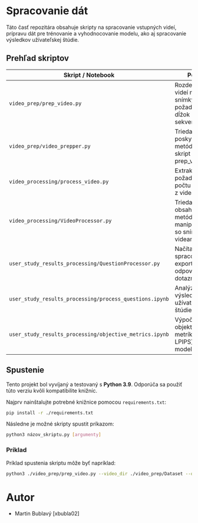 # Spracovanie dát

Táto časť repozitára obsahuje skripty na spracovanie vstupných videí, prípravu dát pre trénovanie a vyhodnocovanie modelu, ako aj spracovanie výsledkov užívateľskej štúdie.

## Prehľad skriptov

| Skript / Notebook                      | Popis |
|----------------------------------------|-------|
| `video_prep/prep_video.py`             | Rozdelenie videí na snímky, výber požadovaných dĺžok sekvencií. |
| `video_prep/video_prepper.py`          | Trieda poskytujúca metódy pre skript prep_video.py. |
| `video_processing/process_video.py`    | Extrakcia požadovaného počtu snímok z videa. |
| `video_processing/VideoProcessor.py`   | Trieda obsahujúca metódy pre manipuláciu so snímkami a videami. |
| `user_study_results_processing/QuestionProcessor.py` | Načítanie a spracovanie exportovaných odpovedí z dotazníka. |
| `user_study_results_processing/process_questions.ipynb` | Analýza výsledkov užívateľskej štúdie. |
| `user_study_results_processing/objective_metrics.ipynb` | Výpočet objektívnych metrík (CLIP, LPIPS) pre modely. |

## Spustenie

Tento projekt bol vyvíjaný a testovaný s **Python 3.9**. Odporúča sa použiť túto verziu kvôli kompatibilite knižníc.

Najprv nainštalujte potrebné knižnice pomocou `requirements.txt`:

```bash
pip install -r ./requirements.txt
```

Následne je možné skripty spustit príkazom:
```bash
python3 názov_skriptu.py [argumenty]
```

### Príklad

Príklad spustenia skriptu môže byť napríklad:
```bash
python3 ./video_prep/prep_video.py --video_dir ./video_prep/Dataset --output ./video_prep/Output
```

# Autor
- Martin Bublavý [xbubla02]